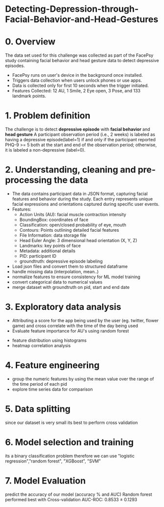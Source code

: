 # Detecting-Depression-through-Facial-Behavior-and-Head-Gestures
# 0. Overview
The data set used for this challenge was collected as part of the FacePsy study containing facial behavior and head gesture data to detect depressive episodes.
- FacePsy runs on user's device in the background once installed.
- Triggers data collection when users unlock phones or use apps. 
- Data is collected only for first 10 seconds when the trigger initiated.
- Features Collected: 12 AU, 1 Smile, 2 Eye open, 3 Pose, and 133  landmark points.
# 1. Problem definition
The challenge is to detect **depressive episode** with **facial behavior** and **head gesture** 
A participant observation period (i.e., 2 weeks) is labeled as having a depressive episode(label=1) if and only if the participant reported PHQ-9 >= 5 both at the start and end of the observation period; otherwise, it is labeled a non-depressive (label=0).

# 2. Understanding, cleaning and pre-processing the data
- The data contains participant data in JSON format, capturing facial features and behavior during the study. Each entry represents unique facial expressions and orientations captured during specific user events.
- Features:
  * Action Units (AU): facial muscle contraction intensity
  * BoundingBox: coordinates of face
  * Classification: open/closed probability of eye, mouth
  * Contours: Points outlining detailed facial features
  * File Information: data storage file
  * Head Euler Angle: 3 dimensional head orientation (X, Y, Z)
  * Landmarks: key points of face
  * Metadata: additional details
  * PID: participant ID
  * groundtruth: depressive episode labeling
- Load json files and convert them to structured dataframe
- handle missing data (interpolation, mean..)
- normalize features to ensure consistency for ML model training
- convert categorical data to numerical values
- merge dataset with groundtruth on pid, start and end date

# 3. Exploratory data analysis
* Attributing a score for the app being used by the user (eg. twitter, flower game) and cross correlate with the time of the day being used
* Evaluate feature importance for AU's using random forest
- feature distribution using histograms
- heatmap correlation analysis

# 4. Feature engineering
- group the numeric features by using the mean value over the range of the time period of each pid
- explore time series data for comparison

# 5. Data splitting 
since our dataset is very small its best to perform cross validation 

# 6. Model selection and training
its a binary classification problem therefore we can use "logistic regression","random forest", "XGBoost", "SVM"

# 7. Model Evaluation
predict the accuracy of our model (accuracy % and AUC)
Random forest performed best with Cross-validation AUC-ROC: 0.8533 ± 0.1293


